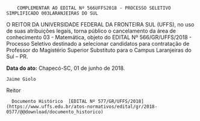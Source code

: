         COMPLEMENTAR AO EDITAL Nº 566UFFS2018 - PROCESSO SELETIVO SIMPLIFICADO 003LARANJEIRAS DO SUL  

O REITOR DA UNIVERSIDADE FEDERAL DA FRONTEIRA SUL (UFFS), no uso de suas atribuições legais, torna público o cancelamento da área de conhecimento 03 - Matemática, objeto do EDITAL Nº 566/GR/UFFS/2018 - Processo Seletivo destinado a selecionar candidatos para contratação de Professor do Magistério Superior Substituto para o Campus Laranjeiras do Sul – PR.

   **Data do ato:** Chapecó-SC, 01 de junho de 2018.   
 

    Jaime Giolo   
 Reitor 

      Documento Histórico  [EDITAL Nº 577/GR/UFFS/2018](https://www.uffs.edu.br/atos-normativos/edital/gr/2018-0577/@@download/documento_historico)     
      